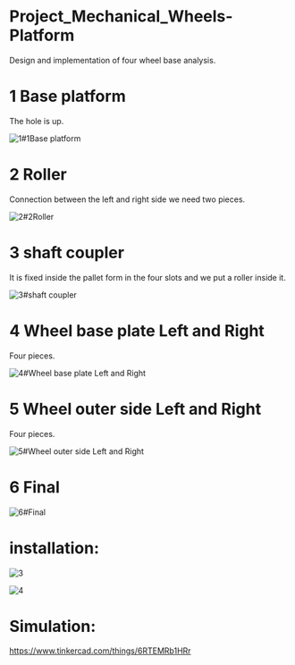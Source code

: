 # Project_Mechanical_Wheels-Platform
Design and implementation of four wheel base analysis.



# 1 Base platform

The hole is up.

![1#1Base platform](https://user-images.githubusercontent.com/56201060/128755939-1fbc4f16-c558-45c8-84dd-420d40f0ee46.jpg)


# 2 Roller

Connection between the left and right side we need two pieces.

![2#2Roller](https://user-images.githubusercontent.com/56201060/128755960-fa7c1a76-24b9-4c1e-8850-5839bdb32966.jpg)



# 3 shaft coupler

It is fixed inside the pallet form in the four slots and we put a roller inside it.

![3#shaft coupler](https://user-images.githubusercontent.com/56201060/128754296-02863a24-b8db-4ba7-abfb-5474a9cc1a2d.jpg)



# 4 Wheel base plate Left and Right

Four pieces.

![4#Wheel base plate Left and Right](https://user-images.githubusercontent.com/56201060/128754329-771f7a25-86a2-4ed1-93ef-ab48ea5074ab.jpg)



# 5 Wheel outer side Left and Right

Four pieces.

![5#Wheel outer side Left and Right](https://user-images.githubusercontent.com/56201060/128754394-c9bfc278-c4cd-40f0-8715-f34291453300.jpg)



# 6 Final

![6#Final](https://user-images.githubusercontent.com/56201060/128754464-72a0df5c-2257-42fa-bb75-b4b34cba0e6f.jpg)



# installation:

![3](https://user-images.githubusercontent.com/56201060/128755580-584ffc6e-abcc-4911-ae85-7147cee58efb.jpg)


![4](https://user-images.githubusercontent.com/56201060/128755590-c4f26007-4c2e-4d02-b8a2-522c2caaec2b.jpg)




# Simulation:

https://www.tinkercad.com/things/6RTEMRb1HRr
